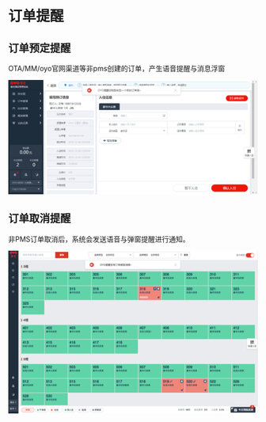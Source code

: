 # 订单提醒

## 订单预定提醒

OTA/MM/oyo官网渠道等非pms创建的订单，产生语音提醒与消息浮窗

![&#x65B0;&#x8BA2;&#x5355;&#x63D0;&#x9192;](../../.gitbook/assets/image%20%28615%29.png)

## 订单取消提醒

非PMS订单取消后，系统会发送语音与弹窗提醒进行通知。

![&#x53D6;&#x6D88;&#x63D0;&#x9192;](../../.gitbook/assets/image%20%2895%29.png)

#### 

